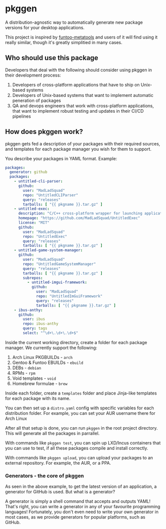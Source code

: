 # pkggen
A distribution-agnostic way to automatically generate new package versions for your desktop applications.

This project is inspired by [funtoo-metatools](https://www.funtoo.org/Funtoo:Metatools) and users of it will find using it really similar, though it's greatly simplitied in many cases.

## Who should use this package
Developers that deal with the following should consider using pkggen in their development process:

1. Developers of cross-platform applications that have to ship on Unix-based systems
1. Developers of Unix-based systems that want to implement automatic peneration of packages
1. QA and devops engineers that work with cross-platform applications, that want to implement robust testing and updates in their CI/CD pipelines

## How does pkggen work?
pkggen gets fed a description of your packages with their required sources, and templates for each package manager you wish for them to support.

You describe your packages in YAML format. Example:
```yaml
packages:
  generator: github
  packages:
    - untitled-cli-parser:
      github:
        user: "MadLadSquad"
        repo: "UntitledCLIParser"
        query: "releases"
        tarballs: [ "{{ pkgname }}.tar.gz" ]
    - untitled-exec:
      description: "C/C++ cross-platform wrapper for launching applications as separate processes"
      homepage: "https://github.com/MadLadSquad/UntitledExec"
      license: "MIT"
      github:
        user: "MadLadSquad"
        repo: "UntitledExec"
        query: "releases"
        tarballs: [ "{{ pkgname }}.tar.gz" ]
    - untitled-game-system-manager:
      github:
        user: "MadLadSquad"
        repo: "UntitledGameSystemManager"
        query: "releases"
        tarballs: [ "{{ pkgname }}.tar.gz" ]
        subrepos:
          - untitled-imgui-framework:
            github:
              user: "MadLadSquad"
              repo: "UntitledImGuiFramework"
              query: "releases"
              tarballs: [ "{{ pkgname }}.tar.gz" ]
    - ibus-anthy:
      github:
        user: ibus
        repo: ibus-anthy
        query: tags
        select: "^\d+\.\d+\.\d+$"
```
Inside the current working directory, create a folder for each package manager. We currently support the following:

1. Arch Linux PKGBUILDs - `arch`
1. Gentoo & Funtoo EBUILDs - `ebuild`
1. DEBs - `debian`
1. RPMs - `rpm`
1. Void templates - `void`
1. Homebrew formulae - `brew`

Inside each folder, create a `templates` folder and place Jinja-like templates for each package with its name.

You can then set up a `distro.yaml` config with specific variables for each distribution folder. For example, you can set your AUR username there for Arch Linux

After all that setup is done, you can run `pkggen` in the root project directory. This will generate all the packages in parrallel.

With commands like `pkggen test`, you can spin up LXD/Incus containers that you can use to test, if all these packages compile and install correctly.

With commands like `pkggen upload`, you can upload your packages to an external repository. For example, the AUR, or a PPA.

### Generators - the core of pkggen
As seen in the above example, to get the latest version of an application, a generator for GitHub is used. But what is a generator? 

A generator is simply a shell command that accepts and outputs YAML! That's right, you can write a generator in any of your favourite programming languages! Fortunately, you don't even need to write your own generator in most cases, as we provide generators for popular platforms, such as GitHub.
